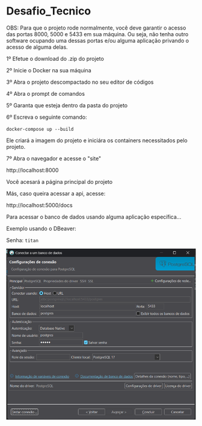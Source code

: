 # Desafio_Tecnico

OBS: Para que o projeto rode normalmente, você deve garantir o acesso das portas 8000, 5000 e 5433 em sua máquina. Ou seja, não tenha outro software ocupando uma dessas portas e/ou alguma aplicação privando o acesso de alguma delas.

1º Efetue o download do .zip do projeto

2º Inicie o Docker na sua máquina

3º Abra o projeto descompactado no seu editor de códigos

4º Abra o prompt de comandos

5º Garanta que esteja dentro da pasta do projeto

6º Escreva o seguinte comando:

`docker-compose up --build`

Ele criará a imagem do projeto e iniciára os containers necessitados pelo projeto.

7º Abra o navegador e acesse o "site"

http://localhost:8000

Você acesará a página principal do projeto

Más, caso queira acessar a api, acesse:

http://localhost:5000/docs

Para acessar o banco de dados usando alguma aplicação específica...

Exemplo usando o DBeaver:

Senha: `titan`

![Descrição da imagem](image_readme/image.png)
